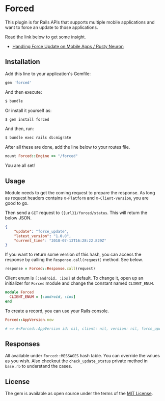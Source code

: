 # Forced

This plugin is for Rails APIs that supports multiple mobile applications and want to force an update to those applications.

Read the link below to get some insight.

* [Handling Force Update on Mobile Apps / Rusty Neuron](https://rustyneuron.net/2018/07/12/handling-force-update-on-mobile-apps/)

## Installation
Add this line to your application's Gemfile:

```ruby
gem 'forced'
```

And then execute:
```bash
$ bundle
```

Or install it yourself as:
```bash
$ gem install forced
```

And then, run:
```bash
$ bundle exec rails db:migrate
```

After all these are done, add the line below to your routes file.

```ruby
mount Forced::Engine => "/forced"
```

You are all set!

## Usage

Module needs to get the coming request to prepare the response. As long as request headers contains `X-Platform` and `X-Client-Version`, you are good to go.


Then send a `GET` request to `{{url}}/forced/status`. This will return the below JSON.

```json
{
    "update": "force_update",
    "latest_version": "1.0.0",
    "current_time": "2018-07-13T16:28:22.829Z"
}
```

If you want to return some version of this hash, you can access the response by calling the `Response.call(request)` method. See below.

```ruby
response = Forced::Response.call(request)
```

Client enum is `[:android, :ios]` at default. To change it, open up an initializer for `Forced` module and change the constant named `CLIENT_ENUM`.

```ruby
module Forced
  CLIENT_ENUM = [:android, :ios]
end
```

To create a record, you can use your Rails console.

```ruby
Forced::AppVersion.new

# => #<Forced::AppVersion id: nil, client: nil, version: nil, force_update: false, changelog: nil, created_at: nil, updated_at: nil>
```

## Responses

All available under `Forced::MESSAGES` hash table. You can override the values as you wish. Also checkout the `check_update_status` private method in `base.rb` to understand the cases.

## License
The gem is available as open source under the terms of the [MIT License](https://opensource.org/licenses/MIT).
